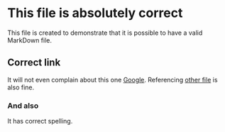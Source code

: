 # This file is absolutely correct

This file is created to demonstrate that it is possible
to have a valid MarkDown file.

## Correct link

It will not even complain about this one [Google](http://google.com).
Referencing [other file](./lint_issues.md) is also fine.

### And also

It has correct spelling.

